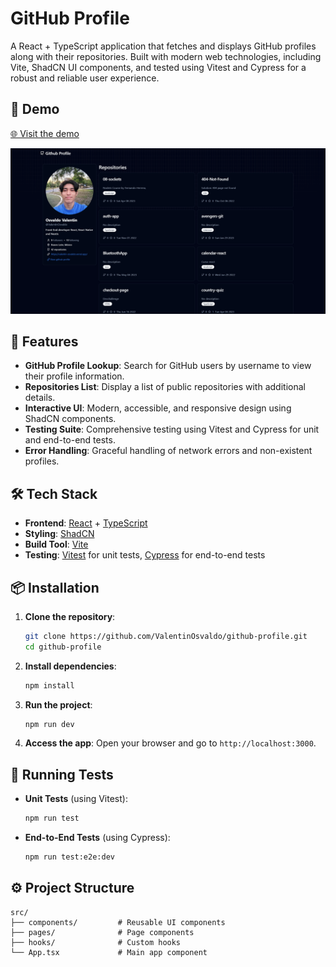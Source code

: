# GitHub Profile

A React + TypeScript application that fetches and displays GitHub profiles along with their repositories. Built with modern web technologies, including Vite, ShadCN UI components, and tested using Vitest and Cypress for a robust and reliable user experience.

## 📸 Demo

[🌐 Visit the demo](https://github-profile-rho-nine.vercel.app/)

![Github Profile](https://github.com/ValentinOsvaldo/github-profile/blob/main/public/preview.png?raw=true)

## 🚀 Features

- **GitHub Profile Lookup**: Search for GitHub users by username to view their profile information.
- **Repositories List**: Display a list of public repositories with additional details.
- **Interactive UI**: Modern, accessible, and responsive design using ShadCN components.
- **Testing Suite**: Comprehensive testing using Vitest and Cypress for unit and end-to-end tests.
- **Error Handling**: Graceful handling of network errors and non-existent profiles.

## 🛠️ Tech Stack

- **Frontend**: [React](https://reactjs.org/) + [TypeScript](https://www.typescriptlang.org/)
- **Styling**: [ShadCN](https://shadcn.dev/)
- **Build Tool**: [Vite](https://vitejs.dev/)
- **Testing**: [Vitest](https://vitest.dev/) for unit tests, [Cypress](https://www.cypress.io/) for end-to-end tests

## 📦 Installation

1. **Clone the repository**:
    ```bash
    git clone https://github.com/ValentinOsvaldo/github-profile.git
    cd github-profile
    ```

2. **Install dependencies**:
    ```bash
    npm install
    ```

3. **Run the project**:
    ```bash
    npm run dev
    ```

4. **Access the app**:
    Open your browser and go to `http://localhost:3000`.

## 🧪 Running Tests

- **Unit Tests** (using Vitest):
    ```bash
    npm run test
    ```

- **End-to-End Tests** (using Cypress):
    ```bash
    npm run test:e2e:dev
    ```

## ⚙️ Project Structure

```plaintext
src/
├── components/         # Reusable UI components
├── pages/              # Page components
├── hooks/              # Custom hooks
└── App.tsx             # Main app component
